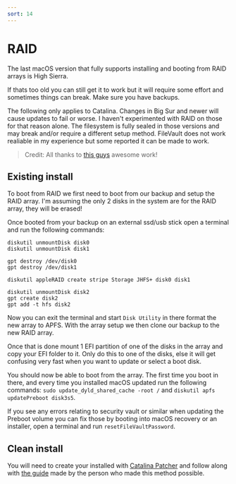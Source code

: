 ```yaml
---
sort: 14
---
```

# RAID
The last macOS version that fully supports installing and booting from RAID arrays is High Sierra.

If thats too old you can still get it to work but it will require some effort and sometimes things can break. Make sure you have backups.

The following only applies to Catalina. Changes in Big Sur and newer will cause updates to fail or worse. I haven't experimented with RAID on those for that reason alone. The filesystem is fully sealed in those versions and may break and/or require a different setup method. FileVault does not work realiable in my experience but some reported it can be made to work.

> Credit: All thanks to [this guys](https://lesniakrafal.com/install-mac-os-catalina-raid-0/) awesome work!

## Existing install

To boot from RAID we first need to boot from our backup and setup the RAID array. I'm assuming the only 2 disks in the system are for the RAID array, they will be erased!

Once booted from your backup on an external ssd/usb stick open a terminal and run the following commands:

```
diskutil unmountDisk disk0
diskutil unmountDisk disk1

gpt destroy /dev/disk0
gpt destroy /dev/disk1

diskutil appleRAID create stripe Storage JHFS+ disk0 disk1

diskutil unmountDisk disk2
gpt create disk2
gpt add -t hfs disk2
```

Now you can exit the terminal and start ```Disk Utility``` in there format the new array to APFS. With the array setup we then clone our backup to the new RAID array.

Once that is done mount 1 EFI partition of one of the disks in the array and copy your EFI folder to it. Only do this to one of the disks, else it will get confusing very fast when you want to update or select a boot disk.

You should now be able to boot from the array. The first time you boot in there, and every time you installed macOS updated run the following commands: ```sudo update_dyld_shared_cache -root /``` and ```diskutil apfs updatePreboot disk3s5```.

If you see any errors relating to security vault or similar when updating the Preboot volume you can fix those by booting into macOS recovery or an installer, open a terminal and run ```resetFileVaultPassword```. 

## Clean install
You will need to create your installed with [Catalina Patcher](http://dosdude1.com/catalina/) and follow along with [the guide](https://lesniakrafal.com/install-mac-os-catalina-raid-0/) made by the person who made this method possible.
